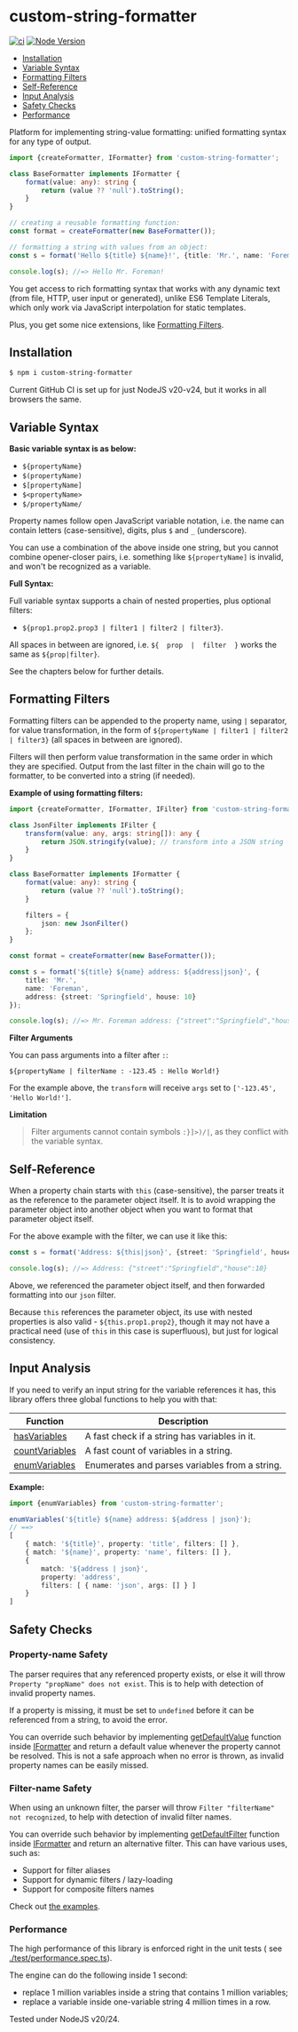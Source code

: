 # custom-string-formatter

[![ci](https://github.com/vitaly-t/custom-string-formatter/actions/workflows/ci.yml/badge.svg)](https://github.com/vitaly-t/custom-string-formatter/actions/workflows/ci.yml)
[![Node Version](https://img.shields.io/badge/nodejs-20%20--%2024-green.svg?logo=node.js&style=flat)](https://nodejs.org)

* [Installation](#installation)
* [Variable Syntax](#variable-syntax)
* [Formatting Filters](#formatting-filters)
* [Self-Reference](#self-reference)
* [Input Analysis](#input-analysis)
* [Safety Checks](#safety-checks)
* [Performance](#performance)

Platform for implementing string-value formatting: unified formatting syntax for any type of output.

```ts
import {createFormatter, IFormatter} from 'custom-string-formatter';

class BaseFormatter implements IFormatter {
    format(value: any): string {
        return (value ?? 'null').toString();
    }
}

// creating a reusable formatting function:
const format = createFormatter(new BaseFormatter());

// formatting a string with values from an object:
const s = format('Hello ${title} ${name}!', {title: 'Mr.', name: 'Foreman'});

console.log(s); //=> Hello Mr. Foreman!
```

You get access to rich formatting syntax that works with any dynamic text (from file, HTTP, user input or generated),
unlike ES6 Template Literals, which only work via JavaScript interpolation for static templates.

Plus, you get some nice extensions, like [Formatting Filters](#formatting-filters).

## Installation

```sh
$ npm i custom-string-formatter
```

Current GitHub CI is set up for just NodeJS v20-v24, but it works in all browsers the same.

## Variable Syntax

**Basic variable syntax is as below:**

* `${propertyName}`
* `$(propertyName)`
* `$[propertyName]`
* `$<propertyName>`
* `$/propertyName/`

Property names follow open JavaScript variable notation, i.e. the name can contain letters (case-sensitive),
digits, plus `$` and `_` (underscore).

You can use a combination of the above inside one string, but you cannot combine opener-closer pairs, i.e.
something like `${propertyName]` is invalid, and won't be recognized as a variable.

**Full Syntax:**

Full variable syntax supports a chain of nested properties, plus optional filters:

* `${prop1.prop2.prop3 | filter1 | filter2 | filter3}`.

All spaces in between are ignored, i.e. `${  prop  |  filter  }` works the same as `${prop|filter}`.

See the chapters below for further details.

## Formatting Filters

Formatting filters can be appended to the property name, using `|` separator, for value transformation, in the form
of `${propertyName | filter1 | filter2 | filter3}` (all spaces in between are ignored).

Filters will then perform value transformation in the same order in which they are specified.
Output from the last filter in the chain will go to the formatter, to be converted into a string (if needed).

**Example of using formatting filters:**

```ts
import {createFormatter, IFormatter, IFilter} from 'custom-string-formatter';

class JsonFilter implements IFilter {
    transform(value: any, args: string[]): any {
        return JSON.stringify(value); // transform into a JSON string
    }
}

class BaseFormatter implements IFormatter {
    format(value: any): string {
        return (value ?? 'null').toString();
    }

    filters = {
        json: new JsonFilter()
    };
}

const format = createFormatter(new BaseFormatter());

const s = format('${title} ${name} address: ${address|json}', {
    title: 'Mr.',
    name: 'Foreman',
    address: {street: 'Springfield', house: 10}
});

console.log(s); //=> Mr. Foreman address: {"street":"Springfield","house":10}
```

**Filter Arguments**

You can pass arguments into a filter after `:`:

```
${propertyName | filterName : -123.45 : Hello World!}
```

For the example above, the `transform` will receive `args` set to `['-123.45', 'Hello World!']`.

**Limitation**

> Filter arguments cannot contain symbols `:}]>)/|`, as they conflict with the variable syntax.  

## Self-Reference

When a property chain starts with `this` (case-sensitive), the parser treats it as the reference to the parameter object
itself. It is to avoid wrapping the parameter object into another object when you want to format that parameter object
itself.

For the above example with the filter, we can use it like this:

```ts
const s = format('Address: ${this|json}', {street: 'Springfield', house: 10});

console.log(s); //=> Address: {"street":"Springfield","house":10}
```

Above, we referenced the parameter object itself, and then forwarded formatting into our `json` filter.

Because `this` references the parameter object, its use with nested properties is also valid - `${this.prop1.prop2}`,
though it may not have a practical need (use of `this` in this case is superfluous), but just for logical consistency.

## Input Analysis

If you need to verify an input string for the variable references it has, this library offers three global
functions to help you with that:

| Function         | Description                                    |
|------------------|------------------------------------------------|
| [hasVariables]   | A fast check if a string has variables in it.  |
| [countVariables] | A fast count of variables in a string.         |
| [enumVariables]  | Enumerates and parses variables from a string. |

**Example:**

```ts
import {enumVariables} from 'custom-string-formatter';

enumVariables('${title} ${name} address: ${address | json}');
// ==>
[
    { match: '${title}', property: 'title', filters: [] },
    { match: '${name}', property: 'name', filters: [] },
    {
        match: '${address | json}',
        property: 'address',
        filters: [ { name: 'json', args: [] } ]
    }
]
```

## Safety Checks

### Property-name Safety

The parser requires that any referenced property exists, or else it will throw `Property "propName" does not exist`.
This is to help with detection of invalid property names.

If a property is missing, it must be set to `undefined` before it can be referenced from a string, to avoid the error.

You can override such behavior by implementing [getDefaultValue] function inside [IFormatter] and return
a default value whenever the property cannot be resolved. This is not a safe approach when no error is thrown,
as invalid property names can be easily missed.

### Filter-name Safety

When using an unknown filter, the parser will throw `Filter "filterName" not recognized`, to help with detection
of invalid filter names.

You can override such behavior by implementing [getDefaultFilter] function inside [IFormatter] and return
an alternative filter. This can have various uses, such as:

* Support for filter aliases
* Support for dynamic filters / lazy-loading
* Support for composite filters names

Check out [the examples](./examples).

### Performance

The high performance of this library is enforced right in the unit tests (
see [./test/performance.spec.ts](./test/performance.spec.ts)).

The engine can do the following inside 1 second:

- replace 1 million variables inside a string that contains 1 million variables;
- replace a variable inside one-variable string 4 million times in a row.

Tested under NodeJS v20/24.

[IFormatter]:https://github.com/vitaly-t/custom-string-formatter/blob/main/src/protocol.ts#L14

[getDefaultValue]:https://github.com/vitaly-t/custom-string-formatter/blob/main/src/protocol.ts#L31

[getDefaultFilter]:https://github.com/vitaly-t/custom-string-formatter/blob/main/src/protocol.ts#L58

[hasVariables]:https://github.com/vitaly-t/custom-string-formatter/blob/main/src/parser.ts#L46

[countVariables]:https://github.com/vitaly-t/custom-string-formatter/blob/main/src/parser.ts#L53

[enumVariables]:https://github.com/vitaly-t/custom-string-formatter/blob/main/src/parser.ts#L87
